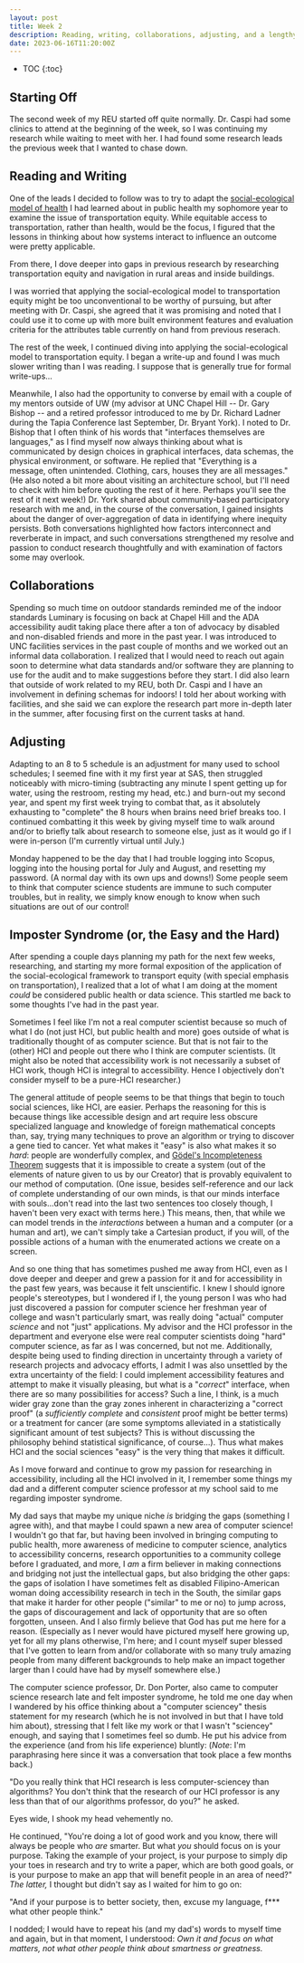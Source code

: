 ```yaml
---
layout: post
title: Week 2
description: Reading, writing, collaborations, adjusting, and a lengthy reflection on combatting imposter syndrome and internalized bias on what is "easy" and "hard."
date: 2023-06-16T11:20:00Z
---
```


* TOC
{:toc}

## Starting Off
The second week of my REU started off quite normally. Dr. Caspi had some clinics to attend at the beginning of the week, so I was continuing my research while waiting to meet with her. I had found some research leads the previous week that I wanted to chase down.

## Reading and Writing
One of the leads I decided to follow was to try to adapt the [social-ecological model of health](https://www.atsdr.cdc.gov/communityengagement/pce_models.html) I had learned about in public health my sophomore year to examine the issue of transportation equity. While equitable access to transportation, rather than health, would be the focus, I figured that the lessons in thinking about how systems interact to influence an outcome were pretty applicable.

From there, I dove deeper into gaps in previous research by researching transportation equity and navigation in rural areas and inside buildings. 

I was worried that applying the social-ecological model to transportation equity might be too unconventional to be worthy of pursuing, but after meeting with Dr. Caspi, she agreed that it was promising and noted that I could use it to come up with more built environment features and evaluation criteria for the attributes table currently on hand from previous reserach.

The rest of the week, I continued diving into applying the social-ecological model to transportation equity. I began a write-up and found I was much slower writing than I was reading. I suppose that is generally true for formal write-ups...

Meanwhile, I also had the opportunity to converse by email with a couple of my mentors outside of UW (my advisor at UNC Chapel Hill -- Dr. Gary Bishop -- and a retired professor introduced to me by Dr. Richard Ladner during the Tapia Conference last September, Dr. Bryant York). I noted to Dr. Bishop that I often think of his words that "interfaces themselves are languages," as I find myself now always thinking about what is communicated by design choices in graphical interfaces, data schemas, the physical environment, or software. He replied that "Everything is a message, often unintended. Clothing, cars, houses they are all messages." (He also noted a bit more about visiting an architecture school, but I'll need to check with him before quoting the rest of it here. Perhaps you'll see the rest of it next week!) Dr. York shared about community-based participatory research with me and, in the course of the conversation, I gained insights about the danger of over-aggregation of data in identifying where inequity persists. Both conversations highlighted how factors interconnect and reverberate in impact, and such conversations strengthened my resolve and passion to conduct research thoughtfully and with examination of factors some may overlook.

## Collaborations
Spending so much time on outdoor standards reminded me of the indoor standards Luminary is focusing on back at Chapel Hill and the ADA accessibility audit taking place there after a ton of advocacy by disabled and non-disabled friends and more in the past year. I was introduced to UNC facilities services in the past couple of months and we worked out an informal data collaboration. I realized that I would need to reach out again soon to determine what data standards and/or software they are planning to use for the audit and to make suggestions before they start. I did also learn that outside of work related to my REU, both Dr. Caspi and I have an involvement in defining schemas for indoors! I told her about working with facilities, and she said we can explore the research part more in-depth later in the summer, after focusing first on the current tasks at hand. 

## Adjusting
Adapting to an 8 to 5 schedule is an adjustment for many used to school schedules; I seemed fine with it my first year at SAS, then struggled noticeably with micro-timing (subtracting any minute I spent getting up for water, using the restroom, resting my head, etc.) and burn-out my second year, and spent my first week trying to combat that, as it absolutely exhausting to "complete" the 8 hours when brains need brief breaks too. I continued combatting it this week by giving myself time to walk around and/or to briefly talk about research to someone else, just as it would go if I were in-person (I'm currently virtual until July.)

Monday happened to be the day that I had trouble logging into Scopus, logging into the housing portal for July and August, and resetting my password. (A normal day with its own ups and downs!) Some people seem to think that computer science students are immune to such computer troubles, but in reality, we simply know enough to know when such situations are out of our control!

## Imposter Syndrome (or, the Easy and the Hard)
After spending a couple days planning my path for the next few weeks, researching, and starting my more formal exposition of the application of the social-ecological framework to transport equity (with special emphasis on transportation), I realized that a lot of what I am doing at the moment *could* be considered public health or data science. This startled me back to some thoughts I've had in the past year.

Sometimes I feel like I'm not a real computer scientist because so much of what I do (not just HCI, but public health and more) goes outside of what is traditionally thought of as computer science. But that is not fair to the (other) HCI and people out there who I think are computer scientists. (It might also be noted that accessibility work is not necessarily a subset of HCI work, though HCI is integral to accessibility. Hence I objectively don't consider myself to be a pure-HCI researcher.) 

The general attitude of people seems to be that things that begin to touch social sciences, like HCI, are easier. Perhaps the reasoning for this is because things like accessible design and art require less obscure specialized language and knowledge of foreign mathematical concepts than, say, trying many techniques to prove an algorithm or trying to discover a gene tied to cancer. Yet what makes it "easy" is also what makes it so *hard*: people are wonderfully complex, and [Gödel's Incompleteness Theorem](https://plato.stanford.edu/entries/goedel-incompleteness/) suggests that it is impossible to create a system (out of the elements of nature given to us by our Creator) that is provably equivalent to our method of computation. (One issue, besides self-reference and our lack of complete understanding of our own minds, is that our minds interface with souls...don't read into the last two sentences too closely though, I haven't been very exact with terms here.) This means, then, that while we can model trends in the *interactions* between a human and a computer (or a human and art), we can't simply take a Cartesian product, if you will, of the possible actions of a human with the enumerated actions we create on a screen. 

And so one thing that has sometimes pushed me away from HCI, even as I dove deeper and deeper and grew a passion for it and for accessibility in the past few years, was because it felt unscientific. I knew I should ignore people's stereotypes, but I wondered if I, the young person I was who had just discovered a passion for computer science her freshman year of college and wasn't particularly smart, was really doing "actual" computer *science* and not "just" applications. My advisor and the HCI professor in the department and everyone else were real computer scientists doing "hard" computer science, as far as I was concerned, but not me. Additionally, despite being used to finding direction in uncertainty through a variety of research projects and advocacy efforts, I admit I was also unsettled by the extra uncertainty of the field: I could implement accessibility features and attempt to make it visually pleasing, but what is a "*correct*" interface, when there are so many possibilities for access? Such a line, I think, is a much wider gray zone than the gray zones inherent in characterizing a "correct proof" (a *sufficiently complete* and *consistent* proof might be better terms) or a treatment for cancer (are some symptoms alleviated in a statistically significant amount of test subjects? This is without discussing the philosophy behind statistical significance, of course...). Thus what makes HCI and the social sciences "easy" is the very thing that makes it difficult. 

As I move forward and continue to grow my passion for researching in accessibility, including all the HCI involved in it, I remember some things my dad and a different computer science professor at my school said to me regarding imposter syndrome. 

My dad says that maybe my unique niche *is* bridging the gaps (something I agree with), and that maybe I could spawn a new area of computer science! I wouldn't go that far, but having been involved in bringing computing to public health, more awareness of medicine to computer science, analytics to accessibility concerns, research opportunities to a community college before I graduated, and more, I *am* a firm believer in making connections and bridging not just the intellectual gaps, but also bridging the other gaps: the gaps of isolation I have sometimes felt as disabled Filipino-American woman doing accessibility research in tech in the South, the similar gaps that make it harder for other people ("similar" to me or no) to jump across, the gaps of discouragement and lack of opportunity that are so often forgotten, unseen. And I also firmly believe that God has put me here for a reason. (Especially as I never would have pictured myself here growing up, yet for all my plans otherwise, I'm here; and I count myself super blessed that I've gotten to learn from and/or collaborate with so many truly amazing people from many different backgrounds to help make an impact together larger than I could have had by myself somewhere else.)

The computer science professor, Dr. Don Porter, also came to computer science research late and felt imposter syndrome, he told me one day when I wandered by his office thinking about a "computer sciencey" thesis statement for my research (which he is not involved in but that I have told him about), stressing that I felt like my work or that I wasn't "sciencey" enough, and saying that I sometimes feel so dumb. He put his advice from the experience (and from his life experience) bluntly: (*Note*: I'm paraphrasing here since it was a conversation that took place a few months back.) 

"Do you really think that HCI research is less computer-sciencey than algorithms? You don't think that the research of our HCI professor is any less than that of our algorithms professor, do you?" he asked.

Eyes wide, I shook my head vehemently no.

He continued, "You're doing a lot of good work and you know, there will always be people who *are* smarter. But what *you* should focus on is your purpose. Taking the example of your project, is your purpose to simply dip your toes in research and try to write a paper, which are both good goals, or is your purpose to make an app that will benefit people in an area of need?" *The latter,* I thought but didn't say as I waited for him to go on:

"And if your purpose is to better society, then, excuse my language, f*** what other people think."

I nodded; I would have to repeat his (and my dad's) words to myself time and again, but in that moment, I understood: *Own it and focus on what matters, not what other people think about smartness or greatness.*
